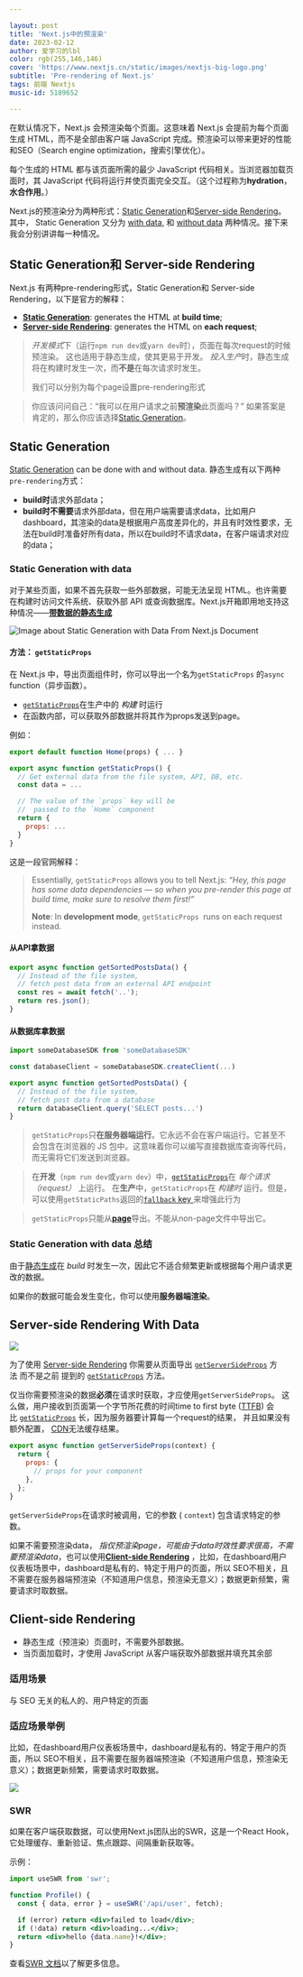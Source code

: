 ```yaml
---

layout: post
title: 'Next.js中的预渲染'
date: 2023-02-12
author: 爱学习的lbl
color: rgb(255,146,146)
cover: 'https://www.nextjs.cn/static/images/nextjs-big-logo.png'
subtitle: 'Pre-rendering of Next.js'
tags: 前端 Nextjs
music-id: 5189652

---
```


在默认情况下，Next.js 会预渲染每个页面。这意味着 Next.js 会提前为每个页面生成 HTML，而不是全部由客户端 JavaScript 完成。预渲染可以带来更好的性能和SEO（Search engine optimization，搜索引擎优化）。

每个生成的 HTML 都与该页面所需的最少 JavaScript 代码相关。当浏览器加载页面时，其 JavaScript 代码将运行并使页面完全交互。（这个过程称为**hydration**，**水合作用**。）

Next.js的预渲染分为两种形式：[Static Generation](https://nextjs.org/docs/basic-features/pages#static-generation-recommended)和[Server-side Rendering](https://nextjs.org/docs/basic-features/pages#server-side-rendering)。其中，
Static Generation 又分为 [with data](https://nextjs.org/docs/basic-features/pages#static-generation-with-data), 和 [without data](https://nextjs.org/docs/basic-features/pages#static-generation-without-data) 两种情况。接下来我会分别讲讲每一种情况。

## Static Generation和 Server-side Rendering

Next.js 有两种pre-rendering形式，Static Generation和 Server-side Rendering，以下是官方的解释：
-   [**Static Generation**](https://nextjs.org/docs/basic-features/pages#static-generation-recommended): generates the HTML at **build time**;
-   [**Server-side Rendering**](https://nextjs.org/docs/basic-features/pages#server-side-rendering): generates the HTML on **each request**;

>*开发模式*下（运行`npm run dev`或`yarn dev`时），页面在每次request的时候预渲染。 这也适用于静态生成，使其更易于开发。
>*投入生产*时，静态生成将在构建时发生一次，而**不是**在每次请求时发生。
> 
> 我们可以分别为每个page设置pre-rendering形式

>你应该问问自己：“我可以在用户请求之前**预渲染**此页面吗？” 如果答案是肯定的，那么你应该选择[Static Generation](https://nextjs.org/docs/basic-features/pages#static-generation-recommended)。

## Static Generation
[Static Generation](https://nextjs.org/docs/basic-features/pages#static-generation-recommended) can be done with and without data.
静态生成有以下两种`pre-rendering`方式：
- **build时**请求外部data；
- **build时不需要**请求外部data，但在用户端需要请求data，比如用户dashboard，其渲染的data是根据用户高度差异化的，并且有时效性要求，无法在build时准备好所有data，所以在build时不请求data，在客户端请求对应的data；

### Static Generation with data

对于某些页面，如果不首先获取一些外部数据，可能无法呈现 HTML。也许需要在构建时访问文件系统、获取外部 API 或查询数据库。Next.js开箱即用地支持这种情况——[**带数据的静态生成**](https://nextjs.org/docs/basic-features/pages#static-generation-with-data)

![Image about Static Generation with Data From Next.js Document](https://nextjs.org/static/images/learn/data-fetching/static-generation-with-data.png)

#### 方法： `getStaticProps`

在 Next.js 中，导出页面组件时，你可以导出一个名为`getStaticProps` 的`async` function（异步函数）。
-   [`getStaticProps`](https://nextjs.org/docs/basic-features/data-fetching#getstaticprops-static-generation)在生产中的 _构建_ 时运行
-   在函数内部，可以获取外部数据并将其作为props发送到page。

例如：
```jsx
export default function Home(props) { ... }

export async function getStaticProps() {
  // Get external data from the file system, API, DB, etc.
  const data = ...

  // The value of the `props` key will be
  //  passed to the `Home` component
  return {
    props: ...
  }
}
```

这是一段官网解释：
>Essentially, `getStaticProps` allows you to tell Next.js: _“Hey, this page has some data dependencies — so when you pre-render this page at build time, make sure to resolve them first!”_
>
>**Note**: In **development mode**, `getStaticProps`  runs on each request instead.

#### 从API拿数据
```js
export async function getSortedPostsData() {
  // Instead of the file system,
  // fetch post data from an external API endpoint
  const res = await fetch('..');
  return res.json();
}
```
#### 从数据库拿数据
```js
import someDatabaseSDK from 'someDatabaseSDK'

const databaseClient = someDatabaseSDK.createClient(...)

export async function getSortedPostsData() {
  // Instead of the file system,
  // fetch post data from a database
  return databaseClient.query('SELECT posts...')
}
```
> `getStaticProps`只**在服务器端运行**。它永远不会在客户端运行。它甚至不会包含在浏览器的 JS 包中。这意味着你可以编写直接数据库查询等代码，而无需将它们发送到浏览器。

> 在**开发**（`npm run dev`或`yarn dev`）中，[`getStaticProps`](https://nextjs.org/docs/basic-features/data-fetching#getstaticprops-static-generation)在 _每个请求（request）_ 上运行。
> 在**生产**中，`getStaticProps`在 _构建时_ 运行。但是，可以使用`getStaticPaths`返回的[`fallback` key ](https://nextjs.org/docs/api-reference/data-fetching/get-static-paths#fallback-false)来增强此行为

> `getStaticProps`只能从[**page**](https://nextjs.org/docs/basic-features/pages)导出。不能从non-page文件中导出它。

### Static Generation with data 总结
由于[静态生成](https://nextjs.org/docs/basic-features/pages#static-generation-recommended)在 _build_ 时发生一次，因此它不适合频繁更新或根据每个用户请求更改的数据。

如果你的数据可能会发生变化，你可以使用**服务器端渲染**。

## Server-side Rendering With Data

![](https://nextjs.org/static/images/learn/data-fetching/server-side-rendering-with-data.png)

为了使用 [Server-side Rendering](https://nextjs.org/docs/basic-features/pages#server-side-rendering) 你需要从页面导出 [`getServerSideProps`](https://nextjs.org/docs/basic-features/data-fetching#getserversideprops-server-side-rendering) 方法 而不是之前 提到的 [`getStaticProps`](https://nextjs.org/docs/basic-features/data-fetching#getstaticprops-static-generation) 方法。

仅当你需要预渲染的数据**必须**在请求时获取，才应使用`getServerSideProps`。
这么做，用户接收到页面第一个字节所花费的时间time to first byte ([TTFB](https://web.dev/time-to-first-byte/)) 会比 [`getStaticProps`](https://nextjs.org/docs/basic-features/data-fetching#getstaticprops-static-generation) 长，因为服务器要计算每一个request的结果， 并且如果没有额外配置， [CDN](https://vercel.com/docs/edge-network/overview)无法缓存结果。
```jsx
export async function getServerSideProps(context) {
  return {
    props: {
      // props for your component
    },
  };
}
```
`getServerSideProps`在请求时被调用，它的参数 ( `context`) 包含请求特定的参数。

如果不需要预渲染data， _指仅预渲染page，可能由于data时效性要求很高，不需要预渲染data_，也可以使用[**Client-side Rendering**](https://nextjs.org/docs/basic-features/data-fetching#fetching-data-on-the-client-side) ，比如，在dashboard用户仪表板场景中，dashboard是私有的、特定于用户的页面，所以 SEO不相关，且不需要在服务器端预渲染（不知道用户信息，预渲染无意义）；数据更新频繁，需要请求时取数据。

## Client-side Rendering

-   静态生成（预渲染）页面时，不需要外部数据。
-   当页面加载时，才使用 JavaScript 从客户端获取外部数据并填充其余部

### 适用场景
与 SEO 无关的私人的、用户特定的页面

### 适应场景举例
  比如，在dashboard用户仪表板场景中，dashboard是私有的、特定于用户的页面，所以 SEO不相关，且不需要在服务器端预渲染（不知道用户信息，预渲染无意义）；数据更新频繁，需要请求时取数据。

![](https://nextjs.org/static/images/learn/data-fetching/client-side-rendering.png)

### SWR
如果在客户端获取数据，可以使用Next.js团队出的SWR，这是一个React Hook，它处理缓存、重新验证、焦点跟踪、间隔重新获取等。

示例：
```jsx
import useSWR from 'swr';

function Profile() {
  const { data, error } = useSWR('/api/user', fetch);

  if (error) return <div>failed to load</div>;
  if (!data) return <div>loading...</div>;
  return <div>hello {data.name}!</div>;
}
```
查看[SWR 文档](https://swr.vercel.app/)以了解更多信息。
